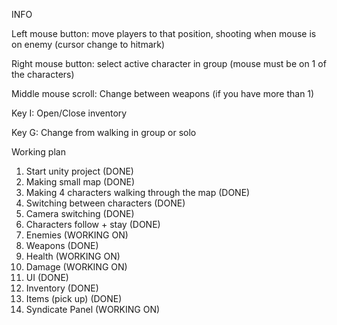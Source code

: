 INFO

Left mouse button: move players to that position, shooting when mouse is on enemy (cursor change to hitmark)

Right mouse button: select active character in group (mouse must be on 1 of the characters)

Middle mouse scroll: Change between weapons (if you have more than 1) 

Key I: Open/Close inventory

Key G: Change from walking in group or solo


Working plan

1)	Start unity project (DONE)				            
2)	Making small map (DONE)				
3)	Making 4 characters walking through the map (DONE)	
4)	Switching between characters (DONE)			
5)	Camera switching (DONE)
6)	Characters follow + stay (DONE)				
7)	Enemies (WORKING ON)
8)	Weapons (DONE)						
9)	Health	(WORKING ON)						
10)	Damage 	(WORKING ON)						
11)	UI	(DONE)						
12)	Inventory (DONE)			
13)	Items (pick up) (DONE)					
14)	Syndicate Panel	(WORKING ON)																										
